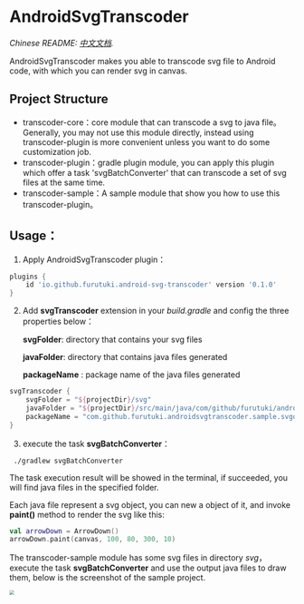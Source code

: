 # AndroidSvgTranscoder

*Chinese README: [中文文档](README.zh-cn.md).*

AndroidSvgTranscoder makes you able to transcode svg file to Android code, with which you can render svg in canvas.



## Project Structure

- transcoder-core：core module that can transcode a svg to java file。Generally, you may not use this module directly, instead using transcoder-plugin is more convenient unless you want to do some customization job.
- transcoder-plugin：gradle plugin module, you can apply this plugin which offer a task 'svgBatchConverter' that can transcode a set of svg files at the same time.
- transcoder-sample：A sample module that show you how to use this transcoder-plugin。



## Usage：

1. Apply AndroidSvgTranscoder plugin：

```groovy
plugins {
    id 'io.github.furutuki.android-svg-transcoder' version '0.1.0'
}
```

2. Add **svgTranscoder** extension in your *build.gradle* and config the three properties below：

   **svgFolder**: directory that contains your svg files

   **javaFolder**: directory that contains java files generated

   **packageName** : package name of the java files generated

```groovy
svgTranscoder {
    svgFolder = "${projectDir}/svg"
    javaFolder = "${projectDir}/src/main/java/com/github/furutuki/androidsvgtranscoder/sample/svgobj"
    packageName = "com.github.furutuki.androidsvgtranscoder.sample.svgobj"
}
```

3. execute the task **svgBatchConverter**：

```shell
 ./gradlew svgBatchConverter
```

The task execution result will be showed in the terminal, if succeeded, you will find java files in the specified folder.

Each java file represent a svg object, you can new a object of it, and invoke **paint()** method to render the svg like this:

```kotlin
val arrowDown = ArrowDown()
arrowDown.paint(canvas, 100, 80, 300, 10)
```

The transcoder-sample module has some svg files in directory *svg*，execute the task **svgBatchConverter** and use the output java files to draw them, below is the screenshot of the sample project.

<img src="/Users/huzhong/git/AndroidSvgTranscoder/transcoder-sample/Screenshot.png" style="zoom:50%;" />

